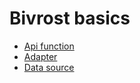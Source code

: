 # Bivrost basics

* [Api function](/docs/basics/api-function.md)
* [Adapter](/docs/basics/adapter.md)
* [Data source](/docs/basics/data-source.md)
